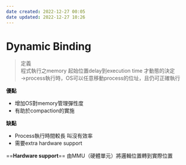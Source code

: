 ```yaml
---
date created: 2022-12-27 00:05
date updated: 2022-12-27 10:26
---
```


# Dynamic Binding

> 定義\
> 程式執行之memory 起始位置delay到execution time 才動態的決定\
> ->process執行時，OS可以任意移動process的位址，且仍可正確執行

**優點**

- 增加OS對memory管理彈性度
- 有助於compaction的實施

**缺點**

- Process執行時間較長 叫沒有效率
- 需要extra hardware support

==**Hardware support**==
由MMU（硬體單元）將邏輯位置轉到實際位置
